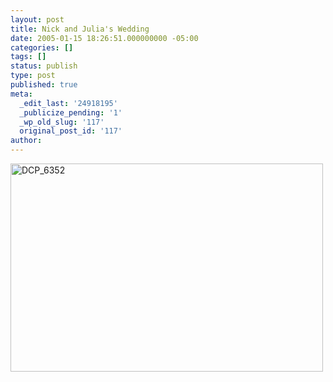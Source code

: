 ```yaml
---
layout: post
title: Nick and Julia's Wedding
date: 2005-01-15 18:26:51.000000000 -05:00
categories: []
tags: []
status: publish
type: post
published: true
meta:
  _edit_last: '24918195'
  _publicize_pending: '1'
  _wp_old_slug: '117'
  original_post_id: '117'
author: 
---
```

<a href="http://www.flickr.com/photos/matthewsim/sets/72157601842715346/" title="DCP_6352 by Matthew Simoneau, on Flickr"><img src="http://farm2.staticflickr.com/1395/1316869344_3fa87aba64.jpg" width="500" height="333" alt="DCP_6352" /></a>

